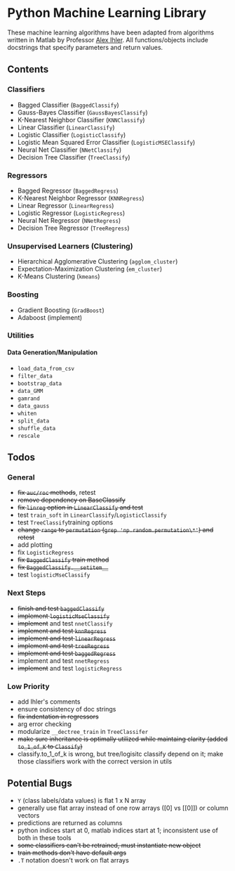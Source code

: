 # Python Machine Learning Library

These machine learning algorithms have been adapted from
algorithms written in Matlab by Professor [Alex Ihler](http://www.ics.uci.edu/~ihler/). 
All functions/objects include docstrings that specify parameters and return values.

## Contents

### Classifiers

- Bagged Classifier (`BaggedClassify`)
- Gauss-Bayes Classifier (`GaussBayesClassify`)
- K-Nearest Neighbor Classifier (`KNNClassify`)
- Linear Classifier (`LinearClassify`)
- Logistic Classifier (`LogisticClassify`)
- Logistic Mean Squared Error Classifier (`LogisticMSEClassify`)
- Neural Net Classifier (`NNetClassify`)
- Decision Tree Classifier (`TreeClassify`)

### Regressors

- Bagged Regressor (`BaggedRegress`)
- K-Nearest Neighbor Regressor (`KNNRegress`)
- Linear Regressor (`LinearRegress`)
- Logistic Regressor (`LogisticRegress`)
- Neural Net Regressor (`NNetRegress`)
- Decision Tree Regressor (`TreeRegress`)

### Unsupervised Learners (Clustering)

- Hierarchical Agglomerative Clustering (`agglom_cluster`)
- Expectation-Maximization Clustering (`em_cluster`)
- K-Means Clustering (`kmeans`)

### Boosting 

- Gradient Boosting (`GradBoost`)
- Adaboost (implement)

### Utilities

#### Data Generation/Manipulation 

- `load_data_from_csv`
- `filter_data`
- `bootstrap_data`
- `data_GMM`
- `gamrand`
- `data_gauss`
- `whiten`
- `split_data`
- `shuffle_data`
- `rescale`

## Todos

### General

* ~~fix `auc/roc` methods~~, retest
* ~~remove dependency on BaseClassify~~
* ~~fix `linreg` option in `LinearClassify` and test~~
* test `train_soft` in `LinearClassify`/`LogisticClassify`
* test `TreeClassify`training options 
* ~~change `range` to `permutation` (`grep 'np.random.permutation\*'`) and retest~~
* add plotting 
* fix `LogisticRegress`
* ~~fix `BaggedClassify` train method~~
* ~~fix `BaggedClassify.__setitem__`~~	
* test `logisticMseClassify`

### Next Steps

* ~~finish and test `baggedClassify`~~
* ~~implement `logisticMseClassify`~~
* ~~implement~~ and test `nnetClassify`
* ~~implement and test `knnRegress`~~
* ~~implement and test `linearRegress`~~
* ~~implement and test `treeRegress`~~
* ~~implement and test `baggedRegress`~~
* implement and test `nnetRegress`
* ~~implement~~ and test `logisticRegress`

### Low Priority

* add Ihler's comments 
* ensure consistency of doc strings
* ~~fix indentation in regressors~~
* arg error checking
* modularize `__dectree_train` in ```TreeClassifer```
* ~~make sure inheritance is optimally utilized while maintaing clarity (added `to_1_of_K` to `Classify`)~~
* classify.to_1_of_k is wrong, but tree/logisitc classify depend on it; make those
  classifiers work with the correct version in utils

## Potential Bugs

* `Y` (class labels/data values) is flat 1 x N array
* generally use flat array instead of one row arrays ([0] vs [[0]]) or column vectors
* predictions are returned as columns
* python indices start at 0, matlab indices start at 1; inconsistent use of both in these tools 
* ~~some classifiers can't be retrained, must instantiate new object~~
* ~~train methods don't have default args~~ 
* `.T` notation doesn't work on flat arrays

